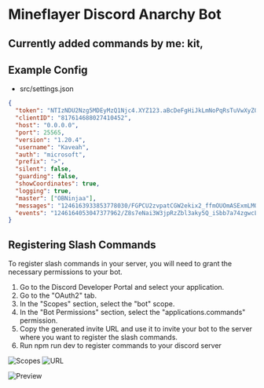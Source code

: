 # Mineflayer Discord Anarchy Bot

## Currently added commands by me: kit, 

## Example Config

- src/settings.json

```json
{
  "token": "NTIzNDU2Nzg5MDEyMzQ1Njc4.XYZ123.aBcDeFgHiJkLmNoPqRsTuVwXyZ012345",
  "clientID": "817614688027410452",
  "host": "0.0.0.0",
  "port": 25565,
  "version": "1.20.4",
  "username": "Kaveah",
  "auth": "microsoft",
  "prefix": ">",
  "silent": false,
  "guarding": false,
  "showCoordinates": true,
  "logging": true,
  "master": ["OBNinjaa"],
  "messages": "1246163933853778030/FGPCU2zvpatCGW2ekix2_ffmOUOmASExmLMOo0ForrTj9YCLKn4zBnTl9srBG8SdXsRx",
  "events": "1246164053047377962/Z8s7eNai3W3jpRzZbl3aky5Q_iSbb7a74zgwcLUnnVkOLA_l1-ec2cvv8Gm000sPJnlb"
}
```

## Registering Slash Commands

To register slash commands in your server, you will need to grant the necessary permissions to your bot.

1. Go to the Discord Developer Portal and select your application.
2. Go to the "OAuth2" tab.
3. In the "Scopes" section, select the "bot" scope.
4. In the "Bot Permissions" section, select the "applications.commands" permission.
5. Copy the generated invite URL and use it to invite your bot to the server where you want to register the slash commands.
6. Run npm run dev to register commands to your discord server

![Scopes](https://imgur.com/Y0Mqsch.png)
![URL](https://imgur.com/rnPcwLX.png)

![Preview](https://imgur.com/Jg5oTky.png)
